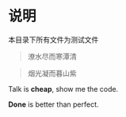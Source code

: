 # 说明
本目录下所有文件为测试文件

> 潦水尽而寒潭清

> 烟光凝而暮山紫

Talk is **cheap**, show me the code.

**Done** is better than perfect.
